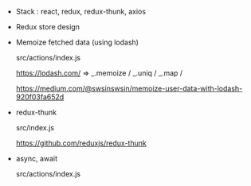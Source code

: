- Stack : react, redux, redux-thunk, axios 

- Redux store design

- Memoize fetched data (using lodash)
  
  src/actions/index.js

  https://lodash.com/ => _.memoize / _.uniq / _.map / 

  https://medium.com/@swsinswsin/memoize-user-data-with-lodash-920f03fa652d

- redux-thunk
  
  src/index.js

  https://github.com/reduxjs/redux-thunk

- async, await 
  
  src/actions/index.js
